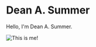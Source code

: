 # Dean A. Summer

Hello, I'm Dean A. Summer.

![This is me!](https://github.com/user-attachments/assets/489f3cf4-9787-42f9-b3ad-67ea2c96d354)
